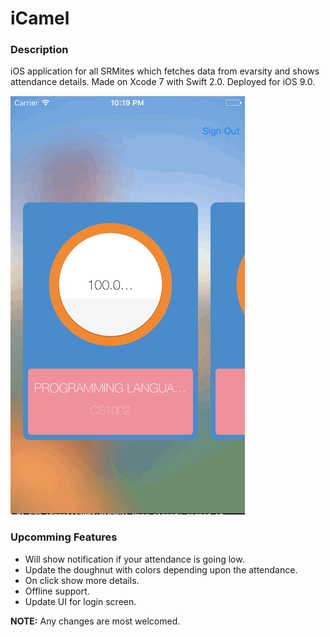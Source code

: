 # iCamel
### Description

iOS application for all SRMites which fetches data from evarsity and shows attendance details.
Made on Xcode 7 with Swift 2.0. Deployed for iOS 9.0.

![GIF](AttendanceHD.gif)

### Upcomming Features

- Will show notification if your attendance is going low.
- Update the doughnut with colors depending upon the attendance.
- On click show more details.
- Offline support.
- Update UI for login screen.

**NOTE:** Any changes are most welcomed.
